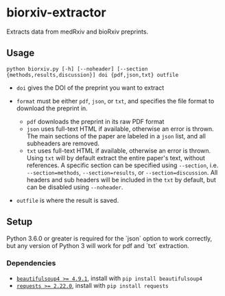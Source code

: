 <h1>biorxiv-extractor</h1>
Extracts data from medRxiv and bioRxiv preprints.

<h2>Usage</h2>

```
python biorxiv.py [-h] [--noheader] [--section {methods,results,discussion}] doi {pdf,json,txt} outfile
```

 * `doi` gives the DOI of the preprint you want to extract
 * `format` must be either `pdf`, `json`, or `txt`, and specifies the file format to download the preprint in.
   * `pdf` downloads the preprint in its raw PDF format
   * `json` uses full-text HTML if available, otherwise an error is thrown. 
     The main sections of the paper are labeled in a `json` list, and all subheaders are removed.
   * `txt` uses full-text HTML if available, otherwise an error is thrown. Using `txt` will by default extract the entire paper's text, without references.
     A specific section can be specified using `--section`, i.e. `--section=methods`, `--section=results`, or `--section=discussion`. All headers and sub headers will be included in the `txt` by default, but can be disabled using `--noheader`.
     
 * `outfile` is where the result is saved.


<h2>Setup</h2>
Python 3.6.0 or greater is required for the `json` option to work correctly, but any version of Python 3 will work for pdf and `txt` extraction.
<h3>Dependencies</h3>

 * [`beautifulsoup4 >= 4.9.1`](https://pypi.org/project/beautifulsoup4/), install with `pip install beautifulsoup4`
 * [`requests >= 2.22.0`](https://pypi.org/project/requests/), install with `pip install requests`
